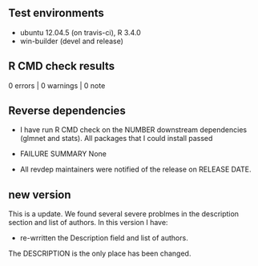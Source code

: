 ## Test environments
* ubuntu 12.04.5 (on travis-ci), R 3.4.0
* win-builder (devel and release)

## R CMD check results

0 errors | 0 warnings | 0 note

## Reverse dependencies

* I have run R CMD check on the NUMBER downstream dependencies (glmnet and stats).
  All packages that I could install passed 
  
* FAILURE SUMMARY
  None

* All revdep maintainers were notified of the release on RELEASE DATE.

## new version
This is a update. We found several severe problmes in the description section and list of authors. 
In this version I have:
* re-wrritten the Description field and list of authors.

The DESCRIPTION is the only place has been changed.
